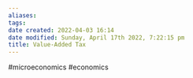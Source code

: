 ```yaml
---
aliases: 
tags: 
date created: 2022-04-03 16:14
date modified: Sunday, April 17th 2022, 7:22:15 pm
title: Value-Added Tax
---
```


#microeconomics #economics
